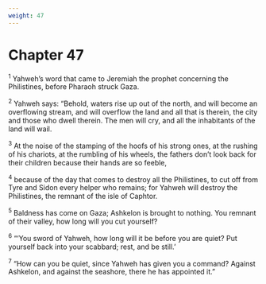 ```yaml
---
weight: 47
---
```


# Chapter 47

<sup>1</sup> Yahweh’s word that came to Jeremiah the prophet concerning the Philistines, before Pharaoh struck Gaza. 

<sup>2</sup> Yahweh says: “Behold, waters rise up out of the north, and will become an overflowing stream, and will overflow the land and all that is therein, the city and those who dwell therein. The men will cry, and all the inhabitants of the land will wail. 

<sup>3</sup> At the noise of the stamping of the hoofs of his strong ones, at the rushing of his chariots, at the rumbling of his wheels, the fathers don’t look back for their children because their hands are so feeble, 

<sup>4</sup> because of the day that comes to destroy all the Philistines, to cut off from Tyre and Sidon every helper who remains; for Yahweh will destroy the Philistines, the remnant of the isle of Caphtor. 

<sup>5</sup> Baldness has come on Gaza; Ashkelon is brought to nothing. You remnant of their valley, how long will you cut yourself? 

<sup>6</sup> “‘You sword of Yahweh, how long will it be before you are quiet? Put yourself back into your scabbard; rest, and be still.’ 

<sup>7</sup> “How can you be quiet, since Yahweh has given you a command? Against Ashkelon, and against the seashore, there he has appointed it.” 


